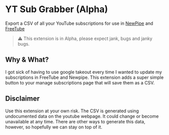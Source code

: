 # YT Sub Grabber (Alpha)
Export a CSV of all your YouTube subscriptions for use in [NewPipe](https://newpipe.net/) and [FreeTube](https://freetubeapp.io/)

> ⚠️  This extension is in Alpha, please expect jank, bugs and janky bugs.

## Why & What?
I got sick of having to use google takeout every time I wanted to update my subscriptions
in FreeTube and Newpipe. This extension adds a super simple button to your manage subscriptions
page that will save them as a CSV.

## Disclaimer
Use this extension at your own risk. The CSV is generated using undocumented data on the youtube
webpage. It could change or become unavailable at any time. There are other ways to generate this
data, however, so hopefully we can stay on top of it.
 
